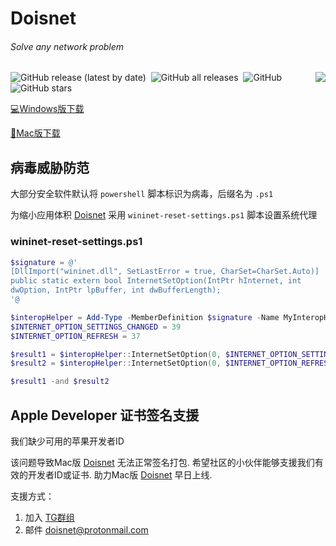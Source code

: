 # Doisnet
<h6>Solve any network problem</h6>
<img align="right" src="https://user-images.githubusercontent.com/73285310/117543679-68f9b680-b050-11eb-9286-7d806d6f5f08.png">
<p>
  <img alt="GitHub release (latest by date)" src="https://img.shields.io/github/downloads/dodois/Doisnet/latest/total?style=flat-square">&nbsp;
  <img alt="GitHub all releases" src="https://img.shields.io/github/downloads/dodois/Doisnet/total?style=flat-square">&nbsp;
  <img alt="GitHub" src="https://img.shields.io/github/license/dodois/Doisnet?style=flat-square">&nbsp;
  <img alt="GitHub stars" src="https://img.shields.io/github/stars/dodois/Doisnet?style=flat-square">
</p>

[:computer:Windows版下载](https://hub.fastgit.org/dodois/Doisnet/releases/download/v0.0.1/doisnet-0.0.1.Setup.exe)

[:apple:Mac版下载](https://github.com/dodois/Doisnet/issues/3)

## 病毒威胁防范
大部分安全软件默认将 ```powershell``` 脚本标识为病毒，后缀名为 ```.ps1```

为缩小应用体积 [Doisnet](https://github.com/dodois/Doisnet) 采用 ```wininet-reset-settings.ps1``` 脚本设置系统代理

### wininet-reset-settings.ps1
```powershell
$signature = @'
[DllImport("wininet.dll", SetLastError = true, CharSet=CharSet.Auto)]
public static extern bool InternetSetOption(IntPtr hInternet, int
dwOption, IntPtr lpBuffer, int dwBufferLength);
'@

$interopHelper = Add-Type -MemberDefinition $signature -Name MyInteropHelper -PassThru
$INTERNET_OPTION_SETTINGS_CHANGED = 39
$INTERNET_OPTION_REFRESH = 37

$result1 = $interopHelper::InternetSetOption(0, $INTERNET_OPTION_SETTINGS_CHANGED, 0, 0)
$result2 = $interopHelper::InternetSetOption(0, $INTERNET_OPTION_REFRESH, 0, 0)

$result1 -and $result2
```

## Apple Developer 证书签名支援
我们缺少可用的苹果开发者ID

该问题导致Mac版 [Doisnet](https://github.com/dodois/Doisnet) 无法正常签名打包.
希望社区的小伙伴能够支援我们有效的开发者ID或证书.
助力Mac版 [Doisnet](https://github.com/dodois/Doisnet) 早日上线.

支援方式：
1. 加入 [TG群组](https://t.me/dosvpn)
2. 邮件 <doisnet@protonmail.com>
